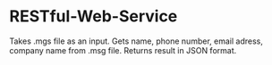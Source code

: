 # RESTful-Web-Service
Takes .mgs file as an input.
Gets name, phone number, email adress, company name from .msg file.
Returns result in JSON format.
